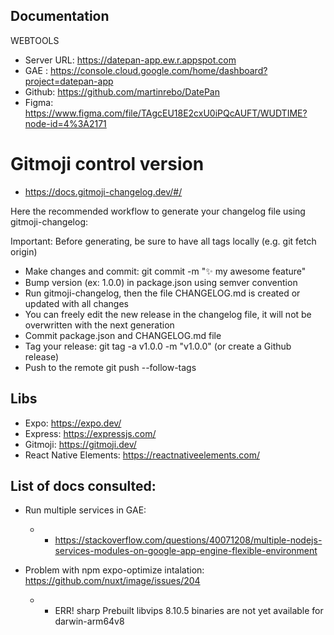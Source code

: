## Documentation

WEBTOOLS
- Server URL: https://datepan-app.ew.r.appspot.com
- GAE : https://console.cloud.google.com/home/dashboard?project=datepan-app
- Github: https://github.com/martinrebo/DatePan
- Figma: https://www.figma.com/file/TAgcEU18E2cxU0iPQcAUFT/WUDTIME?node-id=4%3A2171

# Gitmoji control version

-  https://docs.gitmoji-changelog.dev/#/

Here the recommended workflow to generate your changelog file using gitmoji-changelog:

Important: Before generating, be sure to have all tags locally (e.g. git fetch origin)

- Make changes and commit: git commit -m ":sparkles: my awesome feature"
- Bump version (ex: 1.0.0) in package.json using semver convention
- Run gitmoji-changelog, then the file CHANGELOG.md is created or updated with all changes
- You can freely edit the new release in the changelog file, it will not be overwritten with the next generation
- Commit package.json and CHANGELOG.md file
- Tag your release: git tag -a v1.0.0 -m "v1.0.0" (or create a Github release)
- Push to the remote git push --follow-tags
## Libs
- Expo: https://expo.dev/
- Express: https://expressjs.com/
- Gitmoji: https://gitmoji.dev/
- React Native Elements: https://reactnativeelements.com/

## List of docs consulted: 

- Run multiple services in GAE: 
    - - https://stackoverflow.com/questions/40071208/multiple-nodejs-services-modules-on-google-app-engine-flexible-environment
    
- Problem with npm expo-optimize intalation: https://github.com/nuxt/image/issues/204
    - - ERR! sharp Prebuilt libvips 8.10.5 binaries are not yet available for darwin-arm64v8

    
